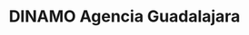 ---
title: "DINAMO Agencia Guadalajara"
url: /guadalajara/dinamo-agencia-guadalajara/
shop: motocicleta
---